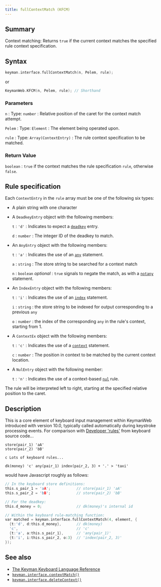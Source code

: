 ```yaml
---
title: fullContextMatch (KFCM)
---
```


## Summary

Context matching: Returns `true` if the current context matches the specified rule context specification.

## Syntax

```c
keyman.interface.fullContextMatch(n, Pelem, rule);
```

or

```c
KeymanWeb.KFCM(n, Pelem, rule); // Shorthand
```

### Parameters

`n`
:   Type: `number`
:   Relative position of the caret for the context match attempt.

`Pelem`
:   Type: `Element`
:   The element being operated upon.

`rule`
:   Type: `Array(ContextEntry)`
:   The rule context specification to be matched.

### Return Value

`boolean`
:   `true` if the context matches the rule specification `rule`, otherwise `false`.

## Rule specification

Each `ContextEntry` in the `rule` array must be one of the following six types:

-   A plain string with one character
-   A `DeadkeyEntry` object with the following members:

    `t`
        :   `'d'`
        :   Indicates to expect a [`deadkey`](/developer/language/reference/deadkey) entry.

    `d`
        :   `number`
        :   The integer ID of the deadkey to match.

-   An `AnyEntry` object with the following members:

    `t`
        :   `'a'`
        :   Indicates the use of an [`any`](/developer/language/reference/any) statement.

    `a`
        :   `string`
        :   The store string to be searched for a context match

    `n`
        :   `boolean` *optional*
        :   `true` signals to negate the match, as with a [`notany`](/developer/language/reference/notany) statement.

-   An `IndexEntry` object with the following members:

    `t`
        :   `'i'`
        :   Indicates the use of an [`index`](/developer/language/reference/index) statement.

    `i`
        :   `string`
        :   the store string to be indexed for output corresponding to a previous `any`

    `o`
        :   `number`
        :   the index of the corresponding `any` in the rule's context, starting from 1.

-   A `ContextEx` object with the following members:

    `t`
        :   `'c'`
        :   Indicates the use of a [`context`](/developer/language/reference/context) statement.

    `c`
        :   `number`
        :   The position in context to be matched by the current context location.

-   A `NulEntry` object with the following member:

    `t`
        :   `'n'`
        :   Indicates the use of a context-based [`nul`](/developer/language/reference/nul) rule.

The rule will be interpreted left to right, starting at the specified relative position to the caret.

## Description

This is a core element of keyboard input management within KeymanWeb introduced with version 10.0, typically called automatically during keystroke processing events. For comparison with [Developer 'rules'](/developer/language/guide/rules) from keyboard source code...

```keyman
store(pair_1) 'aA'
store(pair_2) 'bB'

c Lots of keyboard rules...

dk(money) 'c' any(pair_1) index(pair_2, 3) + '.' > 'taxi'
```

would have Javascript roughly as follows:

```c
// In the keyboard store definitions:
this.s_pair_1 = 'aA';            // store(pair_1) 'aA'
this.s_pair_2 = 'bB';            // store(pair_2) 'bB'

// For the deadkey:
this.d_money = 0;                // dk(money)'s internal id

// Within the keyboard rule-matching function:
var matched = keyman.interface.fullContextMatch(4, element, {
  {t:'d', d:this.d_money},       // dk(money)
  'c',                           // 'c'
  {t:'a', a:this.s_pair_1},      // 'any(pair_1)'
  {t:'i', i:this.s_pair_2, o:3}  // 'index(pair_2, 3)'
});
```

## See also

- [The Keyman Keyboard Language Reference](/developer/language/reference)
- [`keyman.interface.contextMatch()`](contextMatch)
- [`keyman.interface.deleteContext()`](deleteContext)
